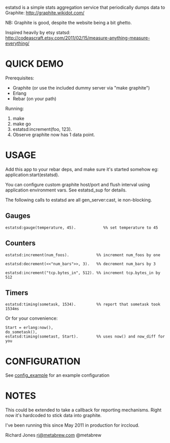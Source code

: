 estatsd is a simple stats aggregation service that periodically dumps data to
Graphite: http://graphite.wikidot.com/

NB: Graphite is good, despite the website being a bit ghetto.

Inspired heavily by etsy statsd:
http://codeascraft.etsy.com/2011/02/15/measure-anything-measure-everything/


QUICK DEMO
==========

Prerequisites:
 * Graphite (or use the included dummy server via "make graphite")
 * Erlang
 * Rebar (on your path)

Running:
 1. make
 2. make go
 3. estatsd:increment(foo, 123).
 4. Observe graphite now has 1 data point.


USAGE
=====

Add this app to your rebar deps, and make sure it's started somehow
eg: application:start(estatsd).

You can configure custom graphite host/port and flush interval using
application environment vars. See estatsd_sup for details.

The following calls to estatsd are all gen_server:cast, ie non-blocking.

Gauges
--------

    estatsd:gauge(temperature, 45).            %% set temperature to 45

Counters
--------

    estatsd:increment(num_foos).            %% increment num_foos by one

    estatsd:decrement(<<"num_bars">>, 3).   %% decrement num_bars by 3

    estatsd:increment("tcp.bytes_in", 512). %% increment tcp.bytes_in by 512

Timers
------

    estatsd:timing(sometask, 1534).         %% report that sometask took 1534ms

Or for your convenience:

    Start = erlang:now(),
    do_sometask(),
    estatsd:timing(sometast, Start).        %% uses now() and now_diff for you


CONFIGURATION
=============

See [config_example](conf/estatsd.config) for an example configuration


NOTES
=====

This could be extended to take a callback for reporting mechanisms.
Right now it's hardcoded to stick data into graphite.

I've been running this since May 2011 in production for irccloud.


Richard Jones <rj@metabrew.com>
@metabrew
